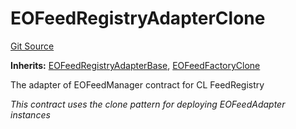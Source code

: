 # EOFeedRegistryAdapterClone

[Git Source](https://github.com/Eoracle/target-contracts/blob/f4fda3a61e4cccb09ed94cf04c4ed0f0b162d9e8/src/adapters/EOFeedRegistryAdapterClone.sol)

**Inherits:**
[EOFeedRegistryAdapterBase](/src/adapters/EOFeedRegistryAdapterBase.sol/abstract.EOFeedRegistryAdapterBase.md),
[EOFeedFactoryClone](/src/adapters/factories/EOFeedFactoryClone.sol/abstract.EOFeedFactoryClone.md)

The adapter of EOFeedManager contract for CL FeedRegistry

_This contract uses the clone pattern for deploying EOFeedAdapter instances_
